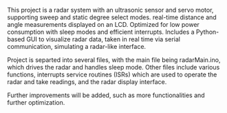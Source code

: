 This project is a radar system with an ultrasonic sensor and servo motor, supporting sweep
and static degree select modes. real-time distance and angle measurements
displayed on an LCD. Optimized for low power consumption with sleep modes and
efficient interrupts. Includes a Python-based GUI to visualize radar data, taken in real 
time via serial communication, simulating a radar-like interface.

Project is separted into several files, with the main file being radarMain.ino, 
which drives the radar and handles sleep mode. Other files include various 
functions, interrupts service routines (ISRs) which are used to operate the
radar and take readings, and the radar display interface.

Further improvements will be added, such as more functionalities and further
optimization.

